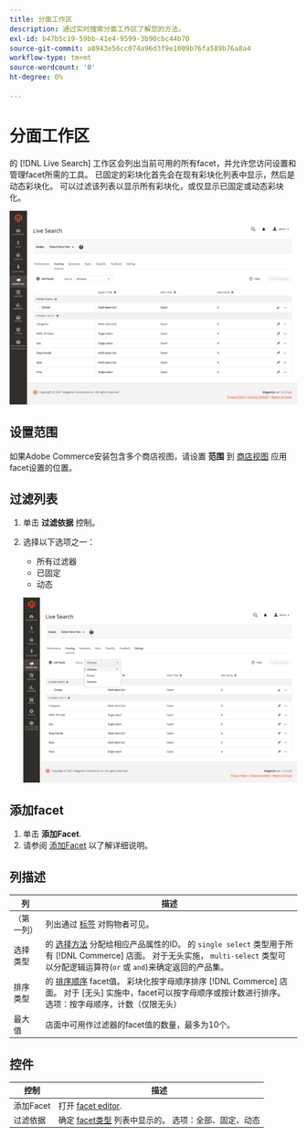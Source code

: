 ```yaml
---
title: 分面工作区
description: 通过实时搜索分面工作区了解您的方法。
exl-id: b47b5c19-59bb-41e4-9599-3b90cbc44b70
source-git-commit: a8943e56cc074a96d3f9e1009b76fa589b76a8a4
workflow-type: tm+mt
source-wordcount: '0'
ht-degree: 0%

---
```


# 分面工作区

的 [!DNL Live Search] 工作区会列出当前可用的所有facet，并允许您访问设置和管理facet所需的工具。 已固定的彩块化首先会在现有彩块化列表中显示，然后是动态彩块化。 可以过滤该列表以显示所有彩块化，或仅显示已固定或动态彩块化。

![分面工作区](assets/faceting-workspace.png)

## 设置范围

如果Adobe Commerce安装包含多个商店视图，请设置 **范围** 到 [商店视图](https://docs.magento.com/user-guide/configuration/scope.html) 应用facet设置的位置。

## 过滤列表

1. 单击 **过滤依据** 控制。
1. 选择以下选项之一：

   * 所有过滤器
   * 已固定
   * 动态

   ![分面工作区](assets/facets-filter-by.png)

## 添加facet

1. 单击 **添加Facet**.
1. 请参阅 [添加Facet](facets-add.md) 以了解详细说明。

## 列描述

| 列 | 描述 |
|--- |--- |
| （第一列） | 列出通过 [标签](facets-type.md) 对购物者可见。 |
| 选择类型 | 的 [选择方法](facets-type.md) 分配给相应产品属性的ID。 的 `single select` 类型用于所有 [!DNL Commerce] 店面。 对于无头实施， `multi-select` 类型可以分配逻辑运算符(`or` 或 `and`)来确定返回的产品集。 |
| 排序类型 | 的 [排序顺序](facets-type.md) facet值。 彩块化按字母顺序排序 [!DNL Commerce] 店面。 对于 [无头] 实施中，facet可以按字母顺序或按计数进行排序。 选项：按字母顺序，计数（仅限无头） |
| 最大值 | 店面中可用作过滤器的facet值的数量，最多为10个。 |

## 控件

| 控制 | 描述 |
|--- |--- |
| 添加Facet | 打开 [facet editor](facets-add.md). |
| 过滤依据 | 确定 [facet类型](facets-type.md) 列表中显示的。 选项：全部、固定、动态 |
